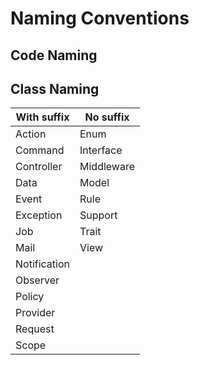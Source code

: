 # Naming Conventions

## Code Naming

## Class Naming

| With suffix  | No suffix  |
| ------------ | ---------- |
| Action       | Enum       |
| Command      | Interface  |
| Controller   | Middleware |
| Data         | Model      |
| Event        | Rule       |
| Exception    | Support    |
| Job          | Trait      |
| Mail         | View       |
| Notification |            |
| Observer     |            |
| Policy       |            |
| Provider     |            |
| Request      |            |
| Scope        |            |
